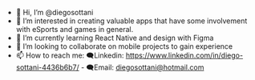 - 👋 Hi, I’m @diegosottani
- 👀 I’m interested in creating valuable apps that have some involvement with eSports and games in general.
- 🌱 I’m currently learning React Native and design with Figma
- 💞️ I’m looking to collaborate on mobile projects to gain experience
- 📫 How to reach me: 🗨Linkedin: https://www.linkedin.com/in/diego-sottani-4436b6b7/ - 🗨Email: diegosottani@hotmail.com
